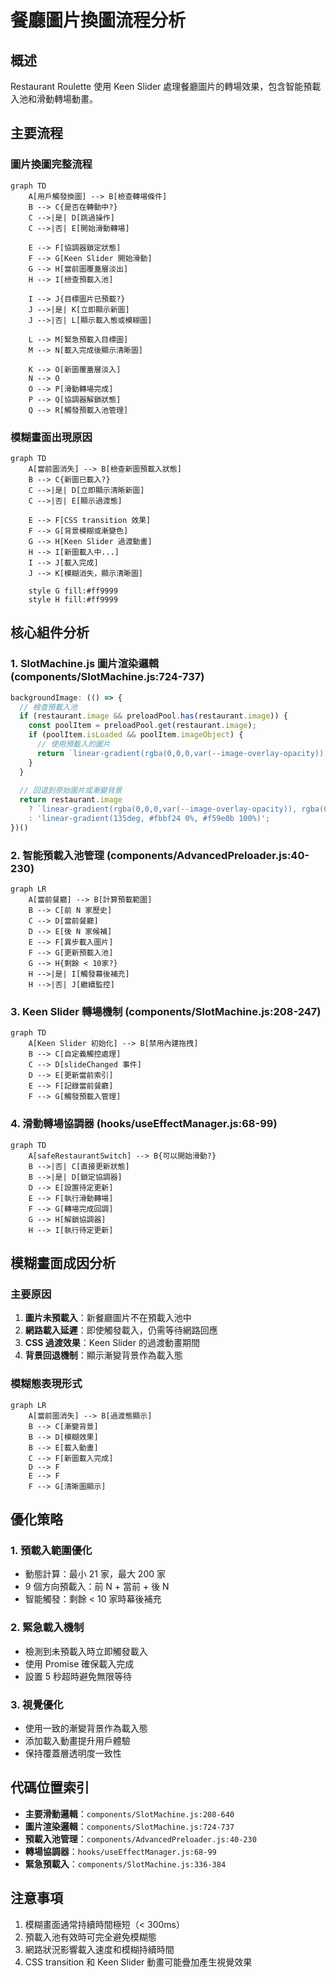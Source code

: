 # 餐廳圖片換圖流程分析

## 概述
Restaurant Roulette 使用 Keen Slider 處理餐廳圖片的轉場效果，包含智能預載入池和滑動轉場動畫。

## 主要流程

### 圖片換圖完整流程

```mermaid
graph TD
    A[用戶觸發換圖] --> B[檢查轉場條件]
    B --> C{是否在轉動中?}
    C -->|是| D[跳過操作]
    C -->|否| E[開始滑動轉場]
    
    E --> F[協調器鎖定狀態]
    F --> G[Keen Slider 開始滑動]
    G --> H[當前圖覆蓋層淡出]
    H --> I[檢查預載入池]
    
    I --> J{目標圖片已預載?}
    J -->|是| K[立即顯示新圖]
    J -->|否| L[顯示載入態或模糊圖]
    
    L --> M[緊急預載入目標圖]
    M --> N[載入完成後顯示清晰圖]
    
    K --> O[新圖覆蓋層淡入]
    N --> O
    O --> P[滑動轉場完成]
    P --> Q[協調器解鎖狀態]
    Q --> R[觸發預載入池管理]
```

### 模糊畫面出現原因

```mermaid
graph TD
    A[當前圖消失] --> B[檢查新圖預載入狀態]
    B --> C{新圖已載入?}
    C -->|是| D[立即顯示清晰新圖]
    C -->|否| E[顯示過渡態]
    
    E --> F[CSS transition 效果]
    F --> G[背景模糊或漸變色]
    G --> H[Keen Slider 過渡動畫]
    H --> I[新圖載入中...]
    I --> J[載入完成]
    J --> K[模糊消失，顯示清晰圖]
    
    style G fill:#ff9999
    style H fill:#ff9999
```

## 核心組件分析

### 1. SlotMachine.js 圖片渲染邏輯 (components/SlotMachine.js:724-737)

```javascript
backgroundImage: (() => {
  // 檢查預載入池
  if (restaurant.image && preloadPool.has(restaurant.image)) {
    const poolItem = preloadPool.get(restaurant.image);
    if (poolItem.isLoaded && poolItem.imageObject) {
      // 使用預載入的圖片
      return `linear-gradient(rgba(0,0,0,var(--image-overlay-opacity)), rgba(0,0,0,var(--image-overlay-opacity))), url(${poolItem.imageObject.src})`;
    }
  }
  
  // 回退到原始圖片或漸變背景
  return restaurant.image 
    ? `linear-gradient(rgba(0,0,0,var(--image-overlay-opacity)), rgba(0,0,0,var(--image-overlay-opacity))), url(${restaurant.image})`
    : 'linear-gradient(135deg, #fbbf24 0%, #f59e0b 100%)';
})()
```

### 2. 智能預載入池管理 (components/AdvancedPreloader.js:40-230)

```mermaid
graph LR
    A[當前餐廳] --> B[計算預載範圍]
    B --> C[前 N 家歷史]
    C --> D[當前餐廳]
    D --> E[後 N 家候補]
    E --> F[異步載入圖片]
    F --> G[更新預載入池]
    G --> H{剩餘 < 10家?}
    H -->|是| I[觸發幕後補充]
    H -->|否| J[繼續監控]
```

### 3. Keen Slider 轉場機制 (components/SlotMachine.js:208-247)

```mermaid
graph TD
    A[Keen Slider 初始化] --> B[禁用內建拖拽]
    B --> C[自定義觸控處理]
    C --> D[slideChanged 事件]
    D --> E[更新當前索引]
    E --> F[記錄當前餐廳]
    F --> G[觸發預載入管理]
```

### 4. 滑動轉場協調器 (hooks/useEffectManager.js:68-99)

```mermaid
graph TD
    A[safeRestaurantSwitch] --> B{可以開始滑動?}
    B -->|否| C[直接更新狀態]
    B -->|是| D[鎖定協調器]
    D --> E[設置待定更新]
    E --> F[執行滑動轉場]
    F --> G[轉場完成回調]
    G --> H[解鎖協調器]
    H --> I[執行待定更新]
```

## 模糊畫面成因分析

### 主要原因

1. **圖片未預載入**：新餐廳圖片不在預載入池中
2. **網路載入延遲**：即使觸發載入，仍需等待網路回應
3. **CSS 過渡效果**：Keen Slider 的過渡動畫期間
4. **背景回退機制**：顯示漸變背景作為載入態

### 模糊態表現形式

```mermaid
graph LR
    A[當前圖消失] --> B[過渡態顯示]
    B --> C[漸變背景]
    B --> D[模糊效果]
    B --> E[載入動畫]
    C --> F[新圖載入完成]
    D --> F
    E --> F
    F --> G[清晰圖顯示]
```

## 優化策略

### 1. 預載入範圍優化
- 動態計算：最小 21 家，最大 200 家
- 9 個方向預載入：前 N + 當前 + 後 N
- 智能觸發：剩餘 < 10 家時幕後補充

### 2. 緊急載入機制
- 檢測到未預載入時立即觸發載入
- 使用 Promise 確保載入完成
- 設置 5 秒超時避免無限等待

### 3. 視覺優化
- 使用一致的漸變背景作為載入態
- 添加載入動畫提升用戶體驗
- 保持覆蓋層透明度一致性

## 代碼位置索引

- **主要滑動邏輯**：`components/SlotMachine.js:208-640`
- **圖片渲染邏輯**：`components/SlotMachine.js:724-737`
- **預載入池管理**：`components/AdvancedPreloader.js:40-230`
- **轉場協調器**：`hooks/useEffectManager.js:68-99`
- **緊急預載入**：`components/SlotMachine.js:336-384`

## 注意事項

1. 模糊畫面通常持續時間極短（< 300ms）
2. 預載入池有效時可完全避免模糊態
3. 網路狀況影響載入速度和模糊持續時間
4. CSS transition 和 Keen Slider 動畫可能疊加產生視覺效果